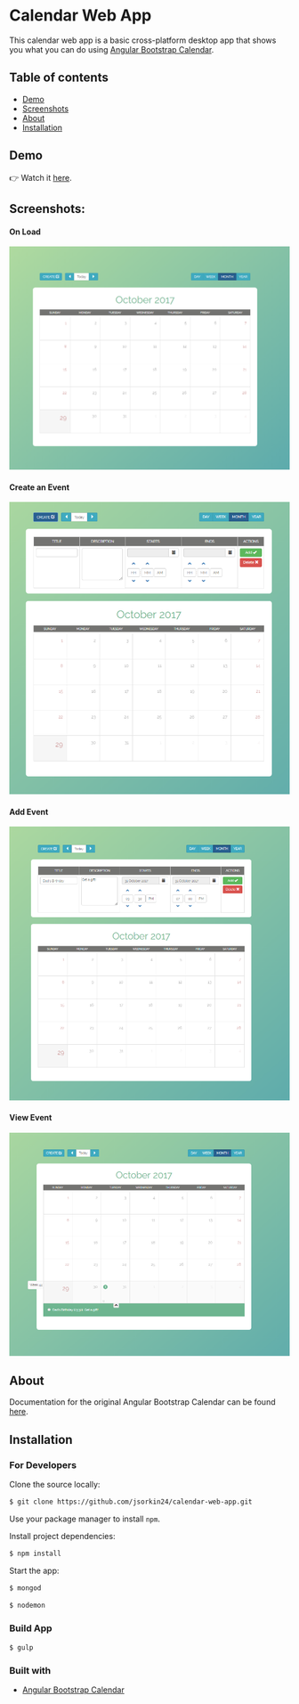 # Calendar Web App
This calendar web app is a basic cross-platform desktop app that shows you what you can do using <a href="https://mattlewis92.github.io/angular-bootstrap-calendar/#!?example=kitchen-sink">Angular Bootstrap Calendar</a>.

## Table of contents

- [Demo](#demo)
- [Screenshots](#screenshots)
- [About](#about)
- [Installation](#installation)

## Demo
👉 Watch it <a href="https://calendar-web-app.herokuapp.com/" target="_blank">here</a>.
<br>

## Screenshots:

  #### On Load
  <img src="public/images/calendar-image-1.PNG"  width="600"/>
  
  #### Create an Event
  <img src="public/images/calendar-image-2.PNG" width="600"/>
  
  #### Add Event
  <img src="public/images/calendar-image-3.PNG" width="600"/>
  
  #### View Event
  <img src="public/images/calendar-image-4.PNG" width="600"/>


## About

Documentation for the original Angular Bootstrap Calendar can be found <a href="https://github.com/mattlewis92/angular-bootstrap-calendar/blob/master/README.md#documentation">here</a>.
<br>

## Installation

### For Developers
Clone the source locally:

```sh
$ git clone https://github.com/jsorkin24/calendar-web-app.git
```

Use your package manager to install `npm`.

Install project dependencies:

```sh
$ npm install
```
Start the app:
```sh
$ mongod
```

```sh
$ nodemon
```

### Build App
```sh
$ gulp
```

### Built with
- [Angular Bootstrap Calendar](https://github.com/mattlewis92/angular-bootstrap-calendar/blob/master/README.md#documentation)


